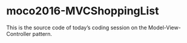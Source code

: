 # moco2016-MVCShoppingList
This is the source code of today’s coding session on the Model-View-Controller pattern.
